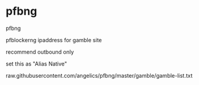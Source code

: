 # pfbng
pfbng

pfblockerng ipaddress for gamble site

recommend outbound only

set this as "Alias Native"

raw.githubusercontent.com/angelics/pfbng/master/gamble/gamble-list.txt
